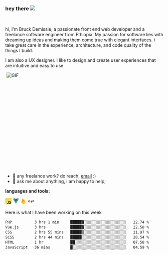 ### hey there <img src="https://media.giphy.com/media/hvRJCLFzcasrR4ia7z/giphy.gif" width="25px">       

<br />

hi, I'm Bruck Demissie, a passionate  front end  web developer and a freelance software engineer from Ethiopia. My passion for software lies with dreaming up ideas and making them come true with elegant interfaces. i take great care in the experience, architecture, and code quality of the things I build.

I am also a UX designer. I like to design and create user experiences that are intuitive and easy to use.


  <img align="right" alt="GIF" src="https://github.com/abhisheknaiidu/abhisheknaiidu/blob/master/code.gif?raw=true" width="500" height="320" />
  
- 💼 any freelance work? do reach, [email](mailto:brucktafesse25@gmail.com) :)
- 💬 ask me about anything, i am happy to help;

**languages and tools:**  

<code><img height="20" src="https://raw.githubusercontent.com/github/explore/80688e429a7d4ef2fca1e82350fe8e3517d3494d/topics/javascript/javascript.png"></code>
<code><img height="20" src="https://raw.githubusercontent.com/github/explore/80688e429a7d4ef2fca1e82350fe8e3517d3494d/topics/vue/vue.png"></code>
<code><img height="20" src="https://raw.githubusercontent.com/github/explore/80688e429a7d4ef2fca1e82350fe8e3517d3494d/topics/firebase/firebase.png"></code>
<code><img height="20" src="https://raw.githubusercontent.com/github/explore/80688e429a7d4ef2fca1e82350fe8e3517d3494d/topics/git/git.png"></code>


Here is what I have been working on this week
<!--START_SECTION:waka-->

```text
PHP          3 hrs 1 min     █████▓░░░░░░░░░░░░░░░░░░░   22.74 %
Vue.js       3 hrs           █████▓░░░░░░░░░░░░░░░░░░░   22.58 %
CSS          2 hrs 55 mins   █████▒░░░░░░░░░░░░░░░░░░░   21.97 %
SCSS         2 hrs 44 mins   █████░░░░░░░░░░░░░░░░░░░░   20.54 %
HTML         1 hr            ██░░░░░░░░░░░░░░░░░░░░░░░   07.58 %
JavaScript   36 mins         █░░░░░░░░░░░░░░░░░░░░░░░░   04.59 %
```

<!--END_SECTION:waka-->
